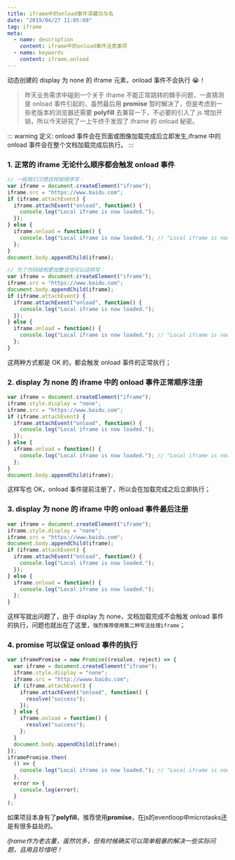```yaml
---
title: iframe中的onload事件深藏功与名
date: "2019/04/27 11:05:09"
tag: iframe
meta:
  - name: description
    content: iframe中的onload事件注意事项
  - name: keywords
    content: iframe,onload
---
```


动态创建的 display 为 none 的 iframe 元素，onload 事件不会执行 😭！

<!-- more -->

> 昨天业务需求中碰到一个关于 iframe 不能正常跳转的棘手问题，一直猜测是 onload 事件引起的，虽然最后用 **promise** 暂时解决了，但是考虑到一些老版本的浏览器还需要 **polyfill** 去兼容一下，不必要的引入了 js 增加开销，所以今天研究了一上午终于发现了 iframe 的 onload 秘密。

::: warning 定义:
onload 事件会在页面或图像加载完成后立即发生,iframe 中的 onload 事件会在整个文档加载完成后执行。
:::

### 1. 正常的 iframe 无论什么顺序都会触发 onload 事件

```js
// 一般我们习惯这样按顺序写：
var iframe = document.createElement("iframe");
iframe.src = "https://www.baidu.com";
if (iframe.attachEvent) {
  iframe.attachEvent("onload", function() {
    console.log("Local iframe is now loaded.");
  });
} else {
  iframe.onload = function() {
    console.log("Local iframe is now loaded."); // "Local iframe is now loaded."
  };
}
document.body.appendChild(iframe);

// 为了代码结构更加整洁也可以这样写：
var iframe = document.createElement("iframe");
iframe.src = "https://www.baidu.com";
document.body.appendChild(iframe);
if (iframe.attachEvent) {
  iframe.attachEvent("onload", function() {
    console.log("Local iframe is now loaded.");
  });
} else {
  iframe.onload = function() {
    console.log("Local iframe is now loaded."); // "Local iframe is now loaded."
  };
}
```

这两种方式都是 OK 的，都会触发 onload 事件的正常执行；

### 2. display 为 none 的 iframe 中的 onload 事件正常顺序注册

```js
var iframe = document.createElement("iframe");
iframe.style.display = "none";
iframe.src = "https://www.baidu.com";
if (iframe.attachEvent) {
  iframe.attachEvent("onload", function() {
    console.log("Local iframe is now loaded.");
  });
} else {
  iframe.onload = function() {
    console.log("Local iframe is now loaded."); // "Local iframe is now loaded."
  };
}
document.body.appendChild(iframe);
```

这样写也 OK，onload 事件提前注册了，所以会在加载完成之后立即执行；

### 3. display 为 none 的 iframe 中的 onload 事件最后注册

```js
var iframe = document.createElement("iframe");
iframe.style.display = "none";
iframe.src = "https://www.baidu.com";
document.body.appendChild(iframe);
if (iframe.attachEvent) {
  iframe.attachEvent("onload", function() {
    console.log("Local iframe is now loaded.");
  });
} else {
  iframe.onload = function() {
    console.log("Local iframe is now loaded.");
  };
}
```
这样写就出问题了，由于 display 为 none，文档加载完成不会触发 onload 事件的执行，问题也就出在了这里，`强烈推荐使用第二种写法处理iframe`；

### 4. promise 可以保证 onload 事件的执行
```js
var iframePromise = new Promise((resolve, reject) => {
  var iframe = document.createElement("iframe");
  iframe.style.display = "none";
  iframe.src = "http://wwww.baidu.com";
  if (iframe.attachEvent) {
    iframe.attachEvent("onload", function() {
      resolve("success");
    });
  } else {
    iframe.onload = function() {
      resolve("success");
    };
  }
  document.body.appendChild(iframe);
});
iframePromise.then(
  () => {
    console.log("Local iframe is now loaded."); // "Local iframe is now loaded."
  },
  error => {
    console.log(error);
  }
);
```
如果项目本身有了**polyfill**，推荐使用**promise**，在js的eventloop中microtasks还是有很多益处的。

*iframe作为老古董，虽然坑多，但有时候确实可以简单粗暴的解决一些实际问题，且用且珍惜吧！*